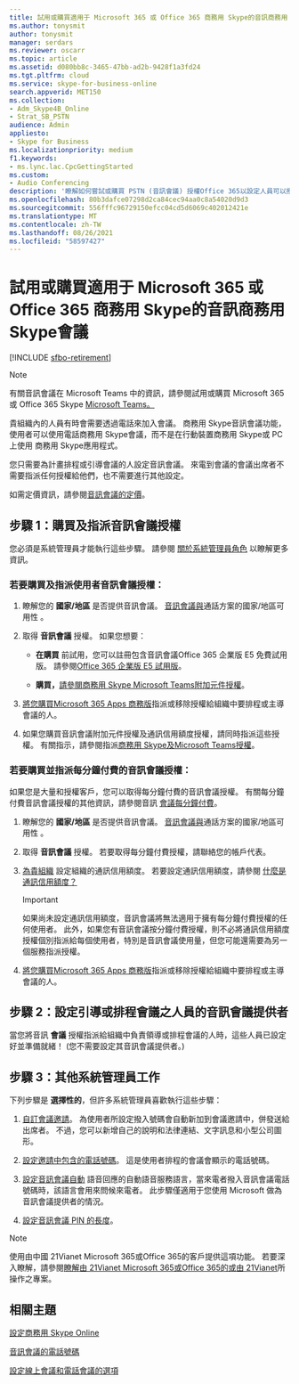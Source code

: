 ```yaml
---
title: 試用或購買適用于 Microsoft 365 或 Office 365 商務用 Skype的音訊商務用 Skype會議
ms.author: tonysmit
author: tonysmit
manager: serdars
ms.reviewer: oscarr
ms.topic: article
ms.assetid: d080bb8c-3465-47bb-ad2b-9428f1a3fd24
ms.tgt.pltfrm: cloud
ms.service: skype-for-business-online
search.appverid: MET150
ms.collection:
- Adm_Skype4B_Online
- Strat_SB_PSTN
audience: Admin
appliesto:
- Skype for Business
ms.localizationpriority: medium
f1.keywords:
- ms.lync.lac.CpcGettingStarted
ms.custom:
- Audio Conferencing
description: '瞭解如何嘗試或購買 PSTN (音訊會議) 授權Office 365以設定人員可以撥入的電話會議。 '
ms.openlocfilehash: 80b3dafce07298d2ca84cec94aa0c8a54020d9d3
ms.sourcegitcommit: 556fffc96729150efcc04cd5d6069c402012421e
ms.translationtype: MT
ms.contentlocale: zh-TW
ms.lasthandoff: 08/26/2021
ms.locfileid: "58597427"
---
```

# <a name="try-or-purchase-audio-conferencing-in-microsoft-365-or-office-365-for-skype-for-business-online"></a>試用或購買適用于 Microsoft 365 或 Office 365 商務用 Skype的音訊商務用 Skype會議

[!INCLUDE [sfbo-retirement](../../Hub/includes/sfbo-retirement.md)]

> [!Note]
> 有關音訊會議在 Microsoft Teams 中的資訊，請參閱試用或購買 Microsoft 365 或 Office 365 Skype [Microsoft Teams。](/MicrosoftTeams/try-or-purchase-audio-conferencing-in-office-365-for-teams)


貴組織內的人員有時會需要透過電話來加入會議。 商務用 Skype音訊會議功能， 使用者可以使用電話商務用 Skype會議，而不是在行動裝置商務用 Skype或 PC 上使用 商務用 Skype應用程式。

您只需要為計畫排程或引導會議的人設定音訊會議。 來電到會議的會議出席者不需要指派任何授權給他們，也不需要進行其他設定。

如需定價資訊，請參閱[音訊會議的定價](https://products.office.com/skype-for-business/audio-conferencing#Requirements)。

## <a name="step-1-buy-and-assign-audio-conferencing-licenses"></a>步驟 1：購買及指派音訊會議授權

您必須是系統管理員才能執行這些步驟。 請參閱 [關於系統管理員角色](https://support.office.com/article/da585eea-f576-4f55-a1e0-87090b6aaa9d) 以瞭解更多資訊。

### <a name="to-buy-and-assign-user-audio-conferencing-licenses"></a>若要購買及指派使用者音訊會議授權：

1. 瞭解您的 **國家/地區** 是否提供音訊會議。 [音訊會議與](/microsoftteams/country-and-region-availability-for-audio-conferencing-and-calling-plans/country-and-region-availability-for-audio-conferencing-and-calling-plans)通話方案的國家/地區可用性 。 
    
2. 取得 **音訊會議** 授權。 如果您想要：

   - **在購買** 前試用，您可以註冊包含音訊會議Office 365 企業版 E5 免費試用版。 請參閱[Office 365 企業版 E5 試用版](https://portal.office.com/Signup?OfferId=101bde18-5ffb-4d79-a47b-f5b2c62525b3)。

   - **購買，**[請參閱商務用 Skype Microsoft Teams附加元件授權](../skype-for-business-and-microsoft-teams-add-on-licensing/skype-for-business-and-microsoft-teams-add-on-licensing.md)。

3. [將您購買Microsoft 365 Apps 商務版](https://support.office.com/article//997596b5-4173-4627-b915-36abac6786dc)指派或移除授權給組織中要排程或主導會議的人。

4. 如果您購買音訊會議附加元件授權及通訊信用額度授權，請同時指派這些授權。 有關指示，請參閱指派[商務用 Skype及Microsoft Teams授權](../skype-for-business-and-microsoft-teams-add-on-licensing/assign-skype-for-business-and-microsoft-teams-licenses.md)。

### <a name="to-buy-and-assign-pay-per-minute-audio-conferencing-licenses"></a>若要購買並指派每分鐘付費的音訊會議授權：

如果您是大量和授權客戶，您可以取得每分鐘付費的音訊會議授權。 有關每分鐘付費音訊會議授權的其他資訊，請參閱音訊 [會議每分鐘付費](/microsoftteams/audio-conferencing-pay-per-minute)。 
  
1. 瞭解您的 **國家/地區** 是否提供音訊會議。 [音訊會議與](/microsoftteams/country-and-region-availability-for-audio-conferencing-and-calling-plans/country-and-region-availability-for-audio-conferencing-and-calling-plans)通話方案的國家/地區可用性 。 
    
2. 取得 **音訊會議** 授權。 若要取得每分鐘付費授權，請聯絡您的帳戶代表。
    
3. [為貴組織](/microsoftteams/set-up-communications-credits-for-your-organization) 設定組織的通訊信用額度。 若要設定通訊信用額度，請參閱 [什麼是通訊信用額度？](/microsoftteams/what-are-communications-credits)
    
    > [!IMPORTANT]
    > 如果尚未設定通訊信用額度，音訊會議將無法適用于擁有每分鐘付費授權的任何使用者。 此外，如果您有音訊會議按分鐘付費授權，則不必將通訊信用額度授權個別指派給每個使用者，特別是音訊會議使用量，但您可能還需要為另一個服務指派授權。

4. [將您購買Microsoft 365 Apps 商務版](https://support.office.com/article/997596b5-4173-4627-b915-36abac6786dc)指派或移除授權給組織中要排程或主導會議的人。


## <a name="step-2-set-the-audio-conferencing-provider-for-people-who-lead-or-schedule-meetings"></a>步驟 2：設定引導或排程會議之人員的音訊會議提供者

當您將音訊 **會議** 授權指派給組織中負責領導或排程會議的人時，這些人員已設定好並準備就緒！  (您不需要設定其音訊會議提供者。) 

## <a name="step-3-other-admin-tasks"></a>步驟 3：其他系統管理員工作

下列步驟是 **選擇性的**，但許多系統管理員喜歡執行這些步驟：

1. [自訂會議邀請](../set-up-skype-for-business-online/customize-meeting-invitations.md)。 為使用者所設定撥入號碼會自動新加到會議邀請中，併發送給出席者。 不過，您可以新增自己的說明和法律連結、文字訊息和小型公司圖形。

2. [設定邀請中包含的電話號碼](set-the-phone-numbers-included-on-invites.md)。 這是使用者排程的會議會顯示的電話號碼。

3. [設定音訊會議自動](set-auto-attendant-languages-for-audio-conferencing.md) 語音回應的自動語音服務語言，當來電者撥入音訊會議電話號碼時，該語言會用來問候來電者。 此步驟僅適用于您使用 Microsoft 做為音訊會議提供者的情況。

4. [設定音訊會議 PIN 的長度](set-the-pin-length-for-audio-conferencing-meetings.md)。


> [!NOTE]
> 使用由中國 21Vianet Microsoft 365或Office 365的客戶提供這項功能。 若要深入瞭解，請參閱[瞭解由 21Vianet Microsoft 365或Office 365的或由 21Vianet](https://support.office.com/article/A8AB5061-3346-4DA0-BB7C-5260822B53AE)所操作之專案。

## <a name="related-topics"></a>相關主題

[設定商務用 Skype Online](../set-up-skype-for-business-online/set-up-skype-for-business-online.md)

[音訊會議的電話號碼](phone-numbers-for-audio-conferencing.md)

[設定線上會議和電話會議的選項](https://support.office.com/article/DCD1CA39-0C1F-466C-9573-F04138FEF5E2)
